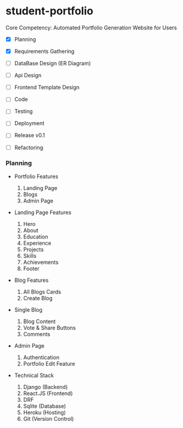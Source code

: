 # student-portfolio

Core Competency: Automated Portfolio Generation Website for Users

- [x] Planning
- [x] Requirements Gathering
- [ ] DataBase Design (ER Diagram)
- [ ] Api Design
- [ ] Frontend Template Design
- [ ] Code
- [ ] Testing
- [ ] Deployment
- [ ] Release v0.1
- [ ] Refactoring


### Planning

- Portfolio Features  
    1. Landing Page
    2. Blogs
    3. Admin Page


- Landing Page Features
    1. Hero 
    2. About 
    3. Education 
    4. Experience 
    5. Projects
    6. Skills
    7. Achievements
    8. Footer

- Blog Features
    1. All Blogs Cards
    2. Create Blog 

- Single Blog
    1. Blog Content
    2. Vote & Share Buttons
    3. Comments 

- Admin Page
    1. Authentication
    2. Portfolio Edit Feature 

- Technical Stack
    1. Django (Backend)
    2. React.JS (Frontend)
    3. DRF
    4. Sqlite (Database)
    5. Heroku (Hosting)
    6. Git (Version Control)
